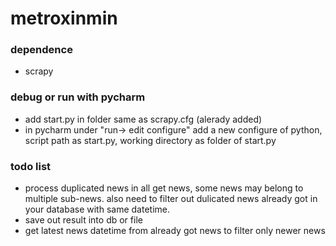 # metroxinmin
### dependence
* scrapy

### debug or run with pycharm
* add start.py in folder same as scrapy.cfg (alerady added)
* in pycharm under "run-> edit configure" add a new configure of python,
script path as start.py, working directory as folder of start.py

### todo list
* process duplicated news in all get news,
some news may belong to multiple sub-news. also need to filter out dulicated news already
got in your database with same datetime.
* save out result into db or file
* get latest news datetime from already got news to filter only newer news


